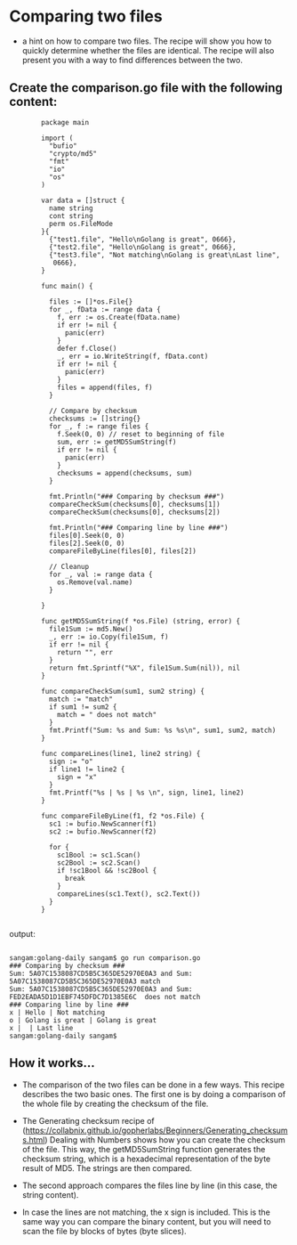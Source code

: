 # Comparing two files

- a hint on how to compare two files. The recipe will show you how to quickly determine whether the files are identical. The recipe will also present you with a way to find differences between the two.

## Create the comparison.go file with the following content:

```
        package main

        import (
          "bufio"
          "crypto/md5"
          "fmt"
          "io"
          "os"
        )

        var data = []struct {
          name string
          cont string
          perm os.FileMode
        }{
          {"test1.file", "Hello\nGolang is great", 0666},
          {"test2.file", "Hello\nGolang is great", 0666},
          {"test3.file", "Not matching\nGolang is great\nLast line",
           0666},
        }

        func main() {

          files := []*os.File{}
          for _, fData := range data {
            f, err := os.Create(fData.name)
            if err != nil {
              panic(err)
            }
            defer f.Close()
            _, err = io.WriteString(f, fData.cont)
            if err != nil {
              panic(err)
            }
            files = append(files, f)
          }

          // Compare by checksum
          checksums := []string{}
          for _, f := range files {
            f.Seek(0, 0) // reset to beginning of file
            sum, err := getMD5SumString(f)
            if err != nil {
              panic(err)
            }
            checksums = append(checksums, sum)
          }

          fmt.Println("### Comparing by checksum ###")
          compareCheckSum(checksums[0], checksums[1])
          compareCheckSum(checksums[0], checksums[2])

          fmt.Println("### Comparing line by line ###")
          files[0].Seek(0, 0)
          files[2].Seek(0, 0)
          compareFileByLine(files[0], files[2])

          // Cleanup
          for _, val := range data {
            os.Remove(val.name)
          }

        }

        func getMD5SumString(f *os.File) (string, error) {
          file1Sum := md5.New()
          _, err := io.Copy(file1Sum, f)
          if err != nil {
            return "", err
          }
          return fmt.Sprintf("%X", file1Sum.Sum(nil)), nil
        }

        func compareCheckSum(sum1, sum2 string) {
          match := "match"
          if sum1 != sum2 {
            match = " does not match"
          }
          fmt.Printf("Sum: %s and Sum: %s %s\n", sum1, sum2, match)
        }

        func compareLines(line1, line2 string) {
          sign := "o"
          if line1 != line2 {
            sign = "x"
          }
          fmt.Printf("%s | %s | %s \n", sign, line1, line2)
        }

        func compareFileByLine(f1, f2 *os.File) {
          sc1 := bufio.NewScanner(f1)
          sc2 := bufio.NewScanner(f2)

          for {
            sc1Bool := sc1.Scan()
            sc2Bool := sc2.Scan()
            if !sc1Bool && !sc2Bool {
              break
            }
            compareLines(sc1.Text(), sc2.Text())
          }
        }


```
output:
```

sangam:golang-daily sangam$ go run comparison.go
### Comparing by checksum ###
Sum: 5A07C1538087CD5B5C365DE52970E0A3 and Sum: 5A07C1538087CD5B5C365DE52970E0A3 match
Sum: 5A07C1538087CD5B5C365DE52970E0A3 and Sum: FED2EADA5D1D1EBF745DFDC7D1385E6C  does not match
### Comparing line by line ###
x | Hello | Not matching 
o | Golang is great | Golang is great 
x |  | Last line 
sangam:golang-daily sangam$

```
## How it works...

- The comparison of the two files can be done in a few ways. This recipe describes the two basic ones.
The first one is by doing a comparison of the whole file by creating the checksum of the file.

- The Generating checksum recipe of (https://collabnix.github.io/gopherlabs/Beginners/Generating_checksums.html) Dealing with Numbers shows how you can create the checksum of the file. This way, the getMD5SumString function generates the checksum string, which is a hexadecimal representation of the byte result of MD5. The strings are then compared.

- The second approach compares the files line by line (in this case, the string content). 
- In case the lines are not matching, the x sign is included. This is the same way you can compare the binary content,
but you will need to scan the file by blocks of bytes (byte slices).
